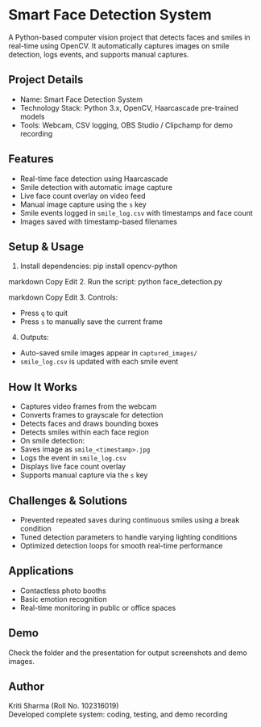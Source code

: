 # Smart Face Detection System

A Python-based computer vision project that detects faces and smiles in real-time using OpenCV. It automatically captures images on smile detection, logs events, and supports manual captures.

## Project Details
- Name: Smart Face Detection System  
- Technology Stack: Python 3.x, OpenCV, Haarcascade pre-trained models  
- Tools: Webcam, CSV logging, OBS Studio / Clipchamp for demo recording  

## Features
- Real-time face detection using Haarcascade  
- Smile detection with automatic image capture  
- Live face count overlay on video feed  
- Manual image capture using the `s` key  
- Smile events logged in `smile_log.csv` with timestamps and face count  
- Images saved with timestamp-based filenames  

## Setup & Usage
1. Install dependencies:
pip install opencv-python

markdown
Copy
Edit
2. Run the script:
python face_detection.py

markdown
Copy
Edit
3. Controls:
- Press `q` to quit  
- Press `s` to manually save the current frame  
4. Outputs:
- Auto-saved smile images appear in `captured_images/`  
- `smile_log.csv` is updated with each smile event  

## How It Works
- Captures video frames from the webcam  
- Converts frames to grayscale for detection  
- Detects faces and draws bounding boxes  
- Detects smiles within each face region  
- On smile detection:
- Saves image as `smile_<timestamp>.jpg`  
- Logs the event in `smile_log.csv`  
- Displays live face count overlay  
- Supports manual capture via the `s` key  

## Challenges & Solutions
- Prevented repeated saves during continuous smiles using a break condition  
- Tuned detection parameters to handle varying lighting conditions  
- Optimized detection loops for smooth real-time performance  

## Applications
- Contactless photo booths  
- Basic emotion recognition  
- Real-time monitoring in public or office spaces  

## Demo
Check the folder and the presentation for output screenshots and demo images.

## Author
Kriti Sharma (Roll No. 102316019)  
Developed complete system: coding, testing, and demo recording  
